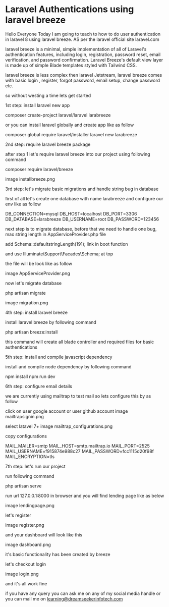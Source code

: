 # Laravel Authentications using laravel breeze

Hello Everyone Today I am going to teach to how to do user authentication in laravel 8 using laravel breeze. AS per the laravel official site laravel.com

laravel breeze is a minimal, simple implementation of all of Laravel's authentication features, including login, registration, password reset, email verification, and password confirmation. Laravel Breeze's default view layer is made up of simple Blade templates styled with Tailwind CSS.

laravel breeze is less complex then laravel Jetstream, laravel breeze comes with basic login , register, forgot password, email setup, change password etc.

so without westing a time lets get started

1st step: install laravel new app

composer create-project laravel/laravel larabreeze

or you can install laravel globally and create app like as follow

composer global require laravel/installer
laravel new larabreeze

2nd step: require laravel breeze package

after step 1 let's require laravel breeze into our project using following command

composer require laravel/breeze

image installbreeze.png

3rd step: let's migrate basic migrations and handle string bug in database

first of all let's create one database with name larabreeze and configure our env like as follow

DB_CONNECTION=mysql
DB_HOST=localhost
DB_PORT=3306
DB_DATABASE=larabreeze
DB_USERNAME=root
DB_PASSWORD=123456

next step is to migrate database, before that we need to handle one bug, max string length in AppServiceProvider.php file

add Schema::defaultstringLength(191); link in boot function

and use Illuminate\Support\Facades\Schema; at top

the file will be look like as follow

image AppServiceProvider.png

now let's migrate database

php artisan migrate

image migration.png

4th step: install laravel breeze

install laravel breeze by following command

php artisan breeze:install

this command will create all blade controller and required files for basic authentications

5th step: install and compile javascript dependency

install and compile node dependency by following command

npm install
npm run dev

6th step: configure email details

we are currently using mailtrap to test mail so lets configure this by as follow

click on user google account or user github account
image mailtrapsignin.png

select latavel 7+
image mailtrap_configurations.png

copy configurations

MAIL_MAILER=smtp
MAIL_HOST=smtp.mailtrap.io
MAIL_PORT=2525
MAIL_USERNAME=f915874e988c27
MAIL_PASSWORD=fcc1115d20f98f
MAIL_ENCRYPTION=tls

7th step: let's run our project

run following command

php artisan serve

run url 127.0.0.1:8000 in browser and you will find lending page like as below

image lendingpage.png

let's register

image register.png

and your dashboard will look like this

image dashboard.png

it's basic functionality has been created by breeze

let's checkout login

image login.png

and it's all work fine

if you have any query you can ask me on any of my social media handle or you can mail me on learning@dreamseekerinfotech.com
